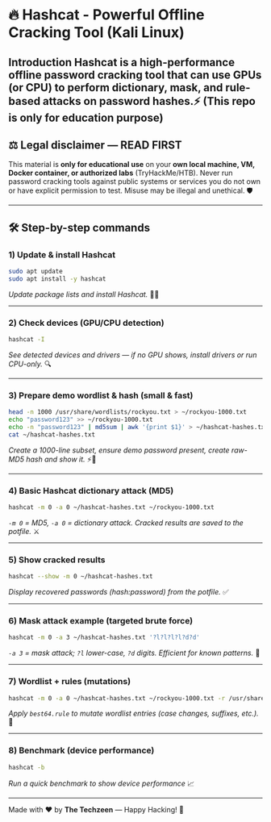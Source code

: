# 🔥 Hashcat - Powerful Offline Cracking Tool (Kali Linux)

**Introduction**
Hashcat is a high-performance offline password cracking tool that can use GPUs (or CPU) to perform dictionary, mask, and rule-based attacks on password hashes.⚡️
(This repo is only for education purpose)
---

## ⚖️ Legal disclaimer — READ FIRST
This material is **only for educational use** on your **own local machine, VM, Docker container, or authorized labs** (TryHackMe/HTB). Never run password cracking tools against public systems or services you do not own or have explicit permission to test. Misuse may be illegal and unethical. 🛡️

---

## 🛠️ Step-by-step commands

### 1) Update & install Hashcat
```bash
sudo apt update
sudo apt install -y hashcat
```
*Update package lists and install Hashcat.* 🔄🧩

---

### 2) Check devices (GPU/CPU detection)
```bash
hashcat -I
```
*See detected devices and drivers — if no GPU shows, install drivers or run CPU-only.* 🔍

---

### 3) Prepare demo wordlist & hash (small & fast)
```bash
head -n 1000 /usr/share/wordlists/rockyou.txt > ~/rockyou-1000.txt
echo "password123" >> ~/rockyou-1000.txt
echo -n "password123" | md5sum | awk '{print $1}' > ~/hashcat-hashes.txt
cat ~/hashcat-hashes.txt
```
*Create a 1000-line subset, ensure demo password present, create raw-MD5 hash and show it.* ⚡🔐

---

### 4) Basic Hashcat dictionary attack (MD5)
```bash
hashcat -m 0 -a 0 ~/hashcat-hashes.txt ~/rockyou-1000.txt
```
*`-m 0` = MD5, `-a 0` = dictionary attack. Cracked results are saved to the potfile.* ⚔️

---

### 5) Show cracked results
```bash
hashcat --show -m 0 ~/hashcat-hashes.txt
```
*Display recovered passwords (hash:password) from the potfile.* ✅

---

### 6) Mask attack example (targeted brute force)
```bash
hashcat -m 0 -a 3 ~/hashcat-hashes.txt '?l?l?l?l?d?d'
```
*`-a 3` = mask attack; `?l` lower-case, `?d` digits. Efficient for known patterns.* 🎯

---

### 7) Wordlist + rules (mutations)
```bash
hashcat -m 0 -a 0 ~/hashcat-hashes.txt ~/rockyou-1000.txt -r /usr/share/hashcat/rules/best64.rule
```
*Apply `best64.rule` to mutate wordlist entries (case changes, suffixes, etc.).* 🔁

---

### 8) Benchmark (device performance)
```bash
hashcat -b
```
*Run a quick benchmark to show device performance* 📈

---

Made with ❤️ by **The Techzeen** — Happy Hacking! 🎉


